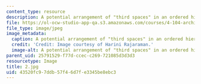 ```yaml
---
content_type: resource
description: A potential arrangement of "third spaces" in an ordered hierarchy.
file: https://ol-ocw-studio-app-qa.s3.amazonaws.com/courses/4-104-architecture-studio-intentions-spring-2005/43520fc97ddb57f46d7fe3345be8ebc3_2.jpg
file_type: image/jpeg
image_metadata:
  caption: A potential arrangement of "third spaces" in an ordered hierarchy.
  credit: 'Credit: Image courtesy of Harini Rajaraman.'
  image-alt: A potential arrangement of "third spaces" in an ordered hierarchy.
parent_uid: 25791529-f77d-ccec-c269-721085d3d3d3
resourcetype: Image
title: 2.jpg
uid: 43520fc9-7ddb-57f4-6d7f-e3345be8ebc3
---
```


